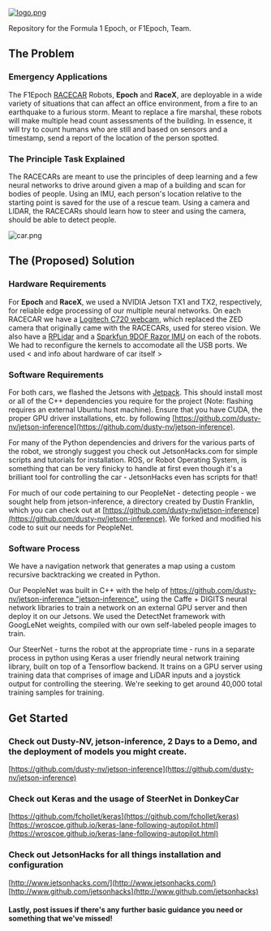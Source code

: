 [![logo.png](https://s2.postimg.org/fwiu26nmh/Copy_of_electron.png)](https://postimg.org/image/sb5m2if4l/)

Repository for the Formula 1 Epoch, or F1Epoch, Team.

## The Problem

### Emergency Applications

The F1Epoch [RACECAR](http://www.jetsonhacks.com/2015/10/06/mit-racecar-walkthrough-nvidia-jetson-tk1/) Robots, **Epoch** and **RaceX**, are deployable in a wide variety of situations that can affect an office environment, from a fire to an earthquake to a furious storm. Meant to replace a fire marshal, these robots will make multiple head count assessments of the building. In essence, it will try to count humans who are still and based on sensors and a timestamp, send a report of the location of the person spotted.

### The Principle Task Explained

The RACECARs are meant to use the principles of deep learning and a few neural networks to drive around given a map of a building and scan for bodies of people. Using an IMU, each person's location relative to the starting point is saved for the use of a rescue team. Using a camera and LIDAR, the RACECARs should learn how to steer and using the camera, should be able to detect people.

  ![car.png](https://augustt198.github.io/bwsi-report/assets/img/racecar_hardware.png)

## The (Proposed) Solution

### Hardware Requirements

For **Epoch** and **RaceX**, we used a NVIDIA Jetson TX1 and TX2, respectively, for reliable edge processing of our multiple neural networks. On each RACECAR we have a [Logitech C720 webcam](https://www.logitech.com/en-us/product/hd-webcam-c270), which replaced the ZED camera that originally came with the RACECARs, used for stereo vision. We also have a [RPLidar](http://www.slamtec.com/en/lidar/a1) and a [Sparkfun 9DOF Razor IMU](https://www.sparkfun.com/products/14001) on each of the robots. We had to reconfigure the kernels to accomodate all the USB ports. We used < and info about hardware of car itself >

### Software Requirements

For both cars, we flashed the Jetsons with [Jetpack](https://developer.nvidia.com/embedded/jetpack). This should install most or all of the C++ dependencies you require for the project (Note: flashing requires an external Ubuntu host machine). Ensure that you have CUDA, the proper GPU driver installations, etc. by following [https://github.com/dusty-nv/jetson-inference](https://github.com/dusty-nv/jetson-inference).

For many of the Python dependencies and drivers for the various parts of the robot, we strongly suggest you check out JetsonHacks.com for simple scripts and tutorials for installation. ROS, or Robot Operating System, is something that can be very finicky to handle at first even though it's a brilliant tool for controlling the car - JetsonHacks even has scripts for that! 

For much of our code pertaining to our PeopleNet - detecting people - we sought help from jetson-inference, a directory created by Dustin Franklin, which you can check out at [https://github.com/dusty-nv/jetson-inference](https://github.com/dusty-nv/jetson-inference). We forked and modified his code to suit our needs for PeopleNet.

### Software Process

We have a navigation network that generates a map using a custom recursive backtracking we created in Python. 

Our PeopleNet was built in C++ with the help of [https://github.com/dusty-nv/jetson-inference "jetson-inference"](https://github.com/dusty-nv/jetson-inference), using the Caffe + DIGITS neural network libraries to train a network on an external GPU server and then deploy it on our Jetsons. We used the DetectNet framework with GoogLeNet weights, compiled with our own self-labeled people images to train.

Our SteerNet - turns the robot at the appropriate time - runs in a separate process in python using Keras a user friendly neural network training library, built on top of a Tensorflow backend. It trains on a GPU server using training data that comprises of image and LiDAR inputs and a joystick output for controlling the steering. We're seeking to get around 40,000 total training samples for training.

## Get Started

### Check out Dusty-NV, jetson-inference, 2 Days to a Demo, and the deployment of models you might create.

[https://github.com/dusty-nv/jetson-inference](https://github.com/dusty-nv/jetson-inference)

### Check out Keras and the usage of SteerNet in DonkeyCar

[https://github.com/fchollet/keras](https://github.com/fchollet/keras)
[https://wroscoe.github.io/keras-lane-following-autopilot.html](https://wroscoe.github.io/keras-lane-following-autopilot.html)

### Check out JetsonHacks for all things installation and configuration

[http://www.jetsonhacks.com/](http://www.jetsonhacks.com/)
[http://www.github.com/jetsonhacks](http://www.github.com/jetsonhacks)

#### Lastly, post issues if there's any further basic guidance you need or something that we've missed!
